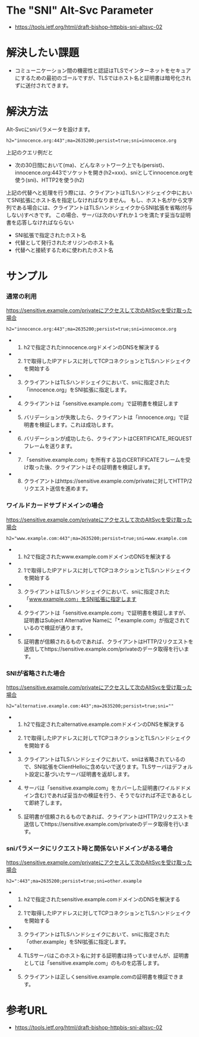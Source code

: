 # The "SNI" Alt-Svc Parameter

- https://tools.ietf.org/html/draft-bishop-httpbis-sni-altsvc-02

# 解決したい課題
- コミューニケーション間の機密性と認証はTLSでインターネットをセキュアにするための最初のゴールですが、TLSではホスト名と証明書は暗号化されずに送付されてきます。


# 解決方法

Alt-Svcにsniパラメータを設けます。
```
h2="innocence.org:443";ma=2635200;persist=true;sni=innocence.org
```
上記のクエリ例だと
- 次の30日間において(ma)、どんなネットワーク上でも(persist)、innocence.org:443でソケットを開き(h2=xxx)、sniとしてinnocence.orgを使う(sni)、HTTP2を使う(h2)

上記の代替へと処理を行う際には、クライアントはTLSハンドシェイク中においてSNI拡張にホスト名を指定しなければなりません。
もし、ホスト名がから文字列である場合には、クライアントはTLSハンドシェイクからSNI拡張を省略(付与しない)すべきです。
この場合、サーバは次のいずれか１つを満たす妥当な証明書を応答しなければならない
- SNI拡張で指定されたホスト名
- 代替として発行されたオリジンのホスト名
- 代替へと接続するために使われたホスト名

# サンプル

### 通常の利用
https://sensitive.example.com/privateにアクセスして次のAltSvcを受け取った場合
```
h2="innocence.org:443";ma=2635200;persist=true;sni=innocence.org
```

- 1. h2で指定されたinnocence.orgドメインのDNSを解決する
- 2. 1で取得したIPアドレスに対してTCPコネクションとTLSハンドシェイクを開始する
- 3. クライアントはTLSハンドシェイクにおいて、sniに指定された「innocence.org」をSNI拡張に指定します。
- 4. クライアントは「sensitive.example.com」で証明書を検証します
- 5. バリデーションが失敗したら、クライアントは「innocence.org」で証明書を検証します。これは成功します。
- 6. バリデーションが成功したら、クライアントはCERTIFICATE_REQUESTフレームを送ります。
- 7. 「sensitive.example.com」を所有する旨のCERTIFICATEフレームを受け取った後、クライアントはその証明書を検証します。
- 8. クライアントはhttps://sensitive.example.com/privateに対してHTTP/2リクエスト送信を進めます。

### ワイルドカードサブドメインの場合
https://sensitive.example.com/privateにアクセスして次のAltSvcを受け取った場合
```
h2="www.example.com:443";ma=2635200;persist=true;sni=www.example.com
```

- 1. h2で指定されたwww.example.comドメインのDNSを解決する
- 2. 1で取得したIPアドレスに対してTCPコネクションとTLSハンドシェイクを開始する
- 3. クライアントはTLSハンドシェイクにおいて、sniに指定された「www.example.com」をSNI拡張に指定します
- 4. クライアントは「sensitive.example.com」で証明書を検証しますが、証明書はSubject Alternative Nameに「*.example.com」が指定されているので検証が通ります。
- 5. 証明書が信頼されるものであれば、クライアントはHTTP/2リクエストを送信してhttps://sensitive.example.com/privateのデータ取得を行います。

### SNIが省略された場合
https://sensitive.example.com/privateにアクセスして次のAltSvcを受け取った場合
```
h2="alternative.example.com:443";ma=2635200;persist=true;sni=""
```

- 1. h2で指定されたalternative.example.comドメインのDNSを解決する
- 2. 1で取得したIPアドレスに対してTCPコネクションとTLSハンドシェイクを開始する
- 3. クライアントはTLSハンドシェイクにおいて、sniは省略されているので、SNI拡張をClientHelloに含めないで送ります。TLSサーバはデフォルト設定に基づいたサーバ証明書を返却します。
- 4. サーバは「sensitive.example.com」をカバーした証明書(ワイルドドメイン含む)であれば妥当かの検証を行う、そうでなければ不正であるとして即終了します。
- 5. 証明書が信頼されるものであれば、クライアントはHTTP/2リクエストを送信してhttps://sensitive.example.com/privateのデータ取得を行います。

### sniパラメータにリクエスト時と関係ないドメインがある場合
https://sensitive.example.com/privateにアクセスして次のAltSvcを受け取った場合
```
h2=":443";ma=2635200;persist=true;sni=other.example
```

- 1. h2で指定されたsensitive.example.comドメインのDNSを解決する
- 2. 1で取得したIPアドレスに対してTCPコネクションとTLSハンドシェイクを開始する
- 3. クライアントはTLSハンドシェイクにおいて、sniに指定された「other.example」をSNI拡張に指定します。
- 4. TLSサーバはこのホスト名に対する証明書は持っていませんが、証明書としては「sensitive.example.com」のものを応答します。
- 5. クライアントは正しくsensitive.example.comの証明書を検証できます。


# 参考URL
- https://tools.ietf.org/html/draft-bishop-httpbis-sni-altsvc-02
